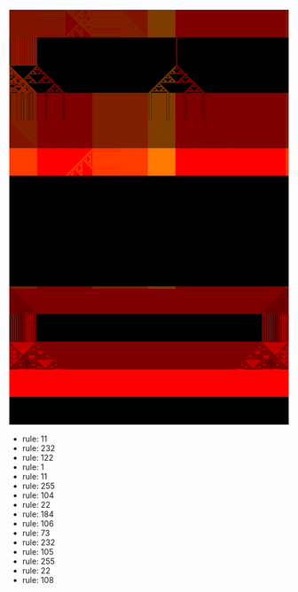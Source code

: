 ![photo](./output.png) 
 * rule: 11
* rule: 232
* rule: 122
* rule: 1
* rule: 11
* rule: 255
* rule: 104
* rule: 22
* rule: 184
* rule: 106
* rule: 73
* rule: 232
* rule: 105
* rule: 255
* rule: 22
* rule: 108
